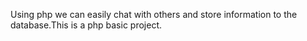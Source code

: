 Using php we can easily chat with others and store information to the database.This is a php basic project.
